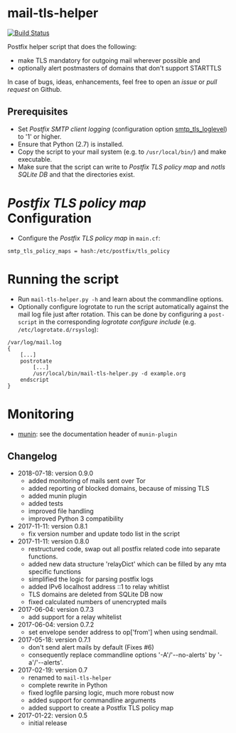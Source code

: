 # mail-tls-helper

[![Build Status](https://travis-ci.org/systemli/mail-tls-helper.svg?branch=master)](https://travis-ci.org/systemli/mail-tls-helper)

Postfix helper script that does the following:

 * make TLS mandatory for outgoing mail wherever possible and
 * optionally alert postmasters of domains that don't support STARTTLS

In case of bugs, ideas, enhancements, feel free to open an *issue* or *pull
request* on Github.

## Prerequisites

 * Set *Postfix SMTP client logging* (configuration option
   [smtp_tls_loglevel](http://www.postfix.org/postconf.5.html#smtp_tls_loglevel))
   to '1' or higher.
 * Ensure that Python (2.7) is installed.
 * Copy the script to your mail system (e.g. to ```/usr/local/bin/```) and make
   executable.
 * Make sure that the script can write to *Postfix TLS policy map* and *notls
   SQLite DB* and that the directories exist.

# *Postfix TLS policy map* Configuration

 * Configure the *Postfix TLS policy map* in ```main.cf```:
 
```smtp_tls_policy_maps = hash:/etc/postfix/tls_policy```

# Running the script

 * Run ```mail-tls-helper.py -h``` and learn about the commandline options.
 * Optionally configure logrotate to run the script automatically against the
   mail log file just after rotation. This can be done by configuring a
   ```post-script``` in the corresponding *logrotate configure include*
   (e.g. ```/etc/logrotate.d/rsyslog```):

```
/var/log/mail.log
{
	[...]
	postrotate
		[...]
		/usr/local/bin/mail-tls-helper.py -d example.org
	endscript
}
```

# Monitoring

* [munin](https://munin-monitoring.org): see the documentation header of `munin-plugin`


## Changelog

* 2018-07-18: version 0.9.0
  * added monitoring of mails sent over Tor
  * added reporting of blocked domains, because of missing TLS
  * added munin plugin
  * added tests
  * improved file handling
  * improved Python 3 compatibility
* 2017-11-11: version 0.8.1
  * fix version number and update todo list in the script
* 2017-11-11: version 0.8.0
  * restructured code, swap out all postfix related code into separate
    functions.
  * added new data structure 'relayDict' which can be filled by any
    mta specific functions
  * simplified the logic for parsing postfix logs
  * added IPv6 localhost address ::1 to relay whitlist
  * TLS domains are deleted from SQLite DB now
  * fixed calculated numbers of unencrypted mails
* 2017-06-04: version 0.7.3
  * add support for a relay whitelist
* 2017-06-04: version 0.7.2
  * set envelope sender address to op['from'] when using sendmail.
* 2017-05-18: version 0.7.1
  * don't send alert mails by default (Fixes #6)
  * consequently replace commandline options '-A'/'--no-alerts' by
    '-a'/'--alerts'.
* 2017-02-19: version 0.7
  * renamed to ```mail-tls-helper```
  * complete rewrite in Python
  * fixed logfile parsing logic, much more robust now
  * added support for commandline arguments
  * added support to create a Postfix TLS policy map
* 2017-01-22: version 0.5
  * initial release
